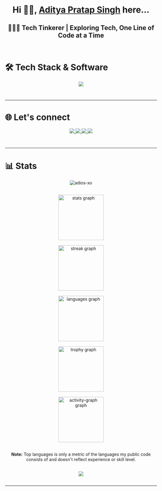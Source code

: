 <h1 align="center">Hi 🙋🏻, <a href="https://github.com/adios-xo/adios-xo" target="blank">Aditya Pratap Singh</a> here...</h1> 
<h2 align="center">👨🏻‍💻 Tech Tinkerer | Exploring Tech, One Line of Code at a Time</h2><br />



<div align="left">
  <h1>🛠 Tech Stack & Software</h1>
  <p align="center">
    <img src="https://skillicons.dev/icons?i=python,c,cpp,html,css,javascript,nodejs,npm,react,express,mongodb,tailwind,git,github,postman,ubuntu,vscode,linux"/>
  </p>
</div><br />

<hr>

<div align="left">
  <h1>🌐 Let's connect</h1>
  <p align="center">
    <a href="mailto:adityaontech@gmail.com">
      <img src="https://img.icons8.com/?size=100&id=6BBCqlzE4iKd&format=png&color=000000" />
    </a>
    <a href="https://www.linkedin.com/in/adios-xo" target="_blank">
      <img src="https://img.icons8.com/?size=100&id=xuvGCOXi8Wyg&format=png&color=000000" />
    </a>
    <a href="https://instagram.com/adios_xo_" target="_blank">
      <img src="https://img.icons8.com/?size=100&id=32323&format=png&color=000000" />
    </a>
    <a href="https://x.com/adios_xo" target="_blank">
      <img src="https://img.icons8.com/?size=100&id=ZNMifeqJbPRv&format=png&color=000000" />
    </a>
  </p>
</div><br />

<hr>

<h1>📊 Stats</h1>
<div align="center">
  <p> <img src="https://komarev.com/ghpvc/?username=adios-xo&label=Profile%20views&color=0e75b6&style=flat" alt="adios-xo" /></p><br />
  <img src="https://github-readme-stats.vercel.app/api?username=adios-xo&hide_title=false&hide_rank=false&show_icons=true&include_all_commits=true&count_private=true&disable_animations=false&theme=dracula&locale=en&hide_border=false" height="150" alt="stats graph"  /><br /><br />
  <img src="https://streak-stats.demolab.com?user=adios-xo&locale=en&mode=daily&theme=dracula&hide_border=false&border_radius=5" height="150" alt="streak graph"  /><br /><br />
  <img src="https://github-readme-stats.vercel.app/api/top-langs?username=adios-xo&locale=en&hide_title=false&layout=compact&card_width=320&langs_count=5&theme=dracula&hide_border=false" height="150" alt="languages graph"  /><br /><br />
  <img src="https://github-profile-trophy.vercel.app?username=adios-xo&theme=tokyonight&no-frame=true&no-bg=true" height="150" alt="trophy graph"  /><br /><br />
  <img src="https://github-readme-activity-graph.vercel.app/graph?username=adios-xo&theme=nightowl&area=true&hide_border=true&hide_title=false&radius=16" height="150" alt="activity-graph graph"  /><br /><br />
  <p>
    <b>Note:</b> Top languages is only a metric of the languages my public code consists of and doesn't reflect experience or skill level.
  </p><br />
 <img src="https://leetcard.jacoblin.cool/adios-xo?theme=nord&font=Cambay" />
</div><br />

<hr>
